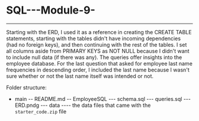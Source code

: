 # SQL---Module-9-
---
Starting with the ERD, I used it as a reference in creating the CREATE TABLE statements, starting with the tables didn't have incoming dependencies (had no foreign keys), and then continuing with the rest of the tables. I set all columns aside from PRIMARY KEYS as NOT NULL because I didn't want to include null data (if there was any). 
The  queries offer insights into the employee database. For the last question that asked for employee last name frequencies in descending order, I included the last name because I wasn't sure whether or not the last name itself was intended or not. 

Folder structure:
- main
-- README.md
-- EmployeeSQL
--- schema.sql
--- queries.sql
--- ERD.pndg
--- data
---- the data files that came with the `starter_code.zip` file